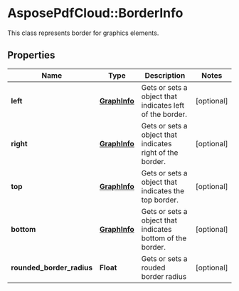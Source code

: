 ﻿# AsposePdfCloud::BorderInfo
This class represents border for graphics elements.

## Properties
Name | Type | Description | Notes
------------ | ------------- | ------------- | -------------
**left** | [**GraphInfo**](GraphInfo.md) | Gets or sets a object that indicates left of the border. | [optional] 
**right** | [**GraphInfo**](GraphInfo.md) | Gets or sets a object that indicates right of the border. | [optional] 
**top** | [**GraphInfo**](GraphInfo.md) | Gets or sets a object that indicates the top border. | [optional] 
**bottom** | [**GraphInfo**](GraphInfo.md) | Gets or sets a object that indicates bottom of the border. | [optional] 
**rounded_border_radius** | **Float** | Gets or sets a rouded border radius | [optional] 


